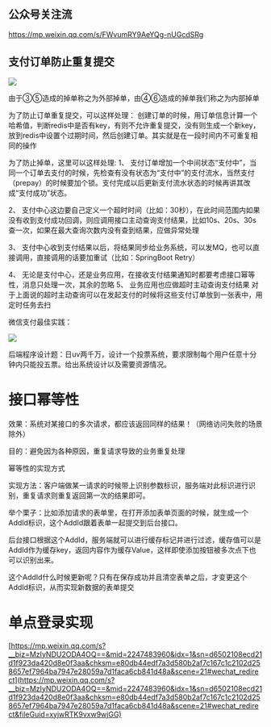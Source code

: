 ## 公众号关注流

https://mp.weixin.qq.com/s/FWvumRY9AeYQg-nUGcdSRg







## 支付订单防止重复提交

![](https://youpaiyun.zongqilive.cn/image/20210602100122.png)

由于③⑤造成的掉单称之为外部掉单，由④⑥造成的掉单我们称之为内部掉单

为了防止订单重复提交，可以这样处理：
创建订单的时候，用订单信息计算一个哈希值，判断redis中是否有key，有则不允许重复提交，没有则生成一个新key，放到redis中设置个过期时间，然后创建订单。其实就是在一段时间内不可重复相同的操作

为了防止掉单，这里可以这样处理:
1、 支付订单增加一个中间状态“支付中”，当同一个订单去支付的时候，先检查有没有状态为“支付中”的支付流水，当然支付（prepay）的时候要加个锁。支付完成以后更新支付流水状态的时候再讲其改成“支付成功”状态。

2、 支付中心这边要自己定义一个超时时间（比如：30秒），在此时间范围内如果没有收到支付成功回调，则应调用接口主动查询支付结果，比如10s、20s、30s查一次，如果在最大查询次数内没有查到结果，应做异常处理

3、 支付中心收到支付结果以后，将结果同步给业务系统，可以发MQ，也可以直接调用，直接调用的话要加重试（比如：SpringBoot Retry）

4、 无论是支付中心，还是业务应用，在接收支付结果通知时都要考虑接口幂等性，消息只处理一次，其余的忽略
5、 业务应用也应做超时主动查询支付结果
对于上面说的超时主动查询可以在发起支付的时候将这些支付订单放到一张表中，用定时任务去扫





微信支付最佳实践：

![](https://youpaiyun.zongqilive.cn/image/20210602100634.png)









后端程序设计题：日uv两千万，设计一个投票系统，要求限制每个用户任意十分钟内只能投五票。给出系统设计以及需要资源情况。

# 接口幂等性

效果：系统对某接口的多次请求，都应该返回同样的结果！（网络访问失败的场景除外）

目的：避免因为各种原因，重复请求导致的业务重复处理

幂等性的实现方式

实现方法：客户端做某一请求的时候带上识别参数标识，服务端对此标识进行识别，重复请求则重复返回第一次的结果即可。

举个栗子：比如添加请求的表单里，在打开添加表单页面的时候，就生成一个AddId标识，这个AddId跟着表单一起提交到后台接口。

后台接口根据这个AddId，服务端就可以进行缓存标记并进行过滤，缓存值可以是AddId作为缓存key，返回内容作为缓存Value，这样即使添加按钮被多次点下也可以识别出来。

这个AddId什么时候更新呢？只有在保存成功并且清空表单之后，才变更这个AddId标识，从而实现新数据的表单提交


# 单点登录实现

[https://mp.weixin.qq.com/s?__biz=MzIyNDU2ODA4OQ==&mid=2247483960&idx=1&sn=d6502108ecd21d1f923da420d8e0f3aa&chksm=e80db44edf7a3d580b2af7c167c1c2102d258657ef7964ba7947e28059a7d1faca6cb841d48a&scene=21#wechat_redirect](https://mp.weixin.qq.com/s?__biz=MzIyNDU2ODA4OQ==&mid=2247483960&idx=1&sn=d6502108ecd21d1f923da420d8e0f3aa&chksm=e80db44edf7a3d580b2af7c167c1c2102d258657ef7964ba7947e28059a7d1faca6cb841d48a&scene=21#wechat_redirect&fileGuid=xyjwRTK9vxw9wjGG)





